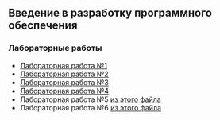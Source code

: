 ## Введение в разработку программного обеспечения

### Лабораторные работы

- [Лабораторная работа №1](./ВвРПО-L1.pdf)
- [Лабораторная работа №2](./ВвРПО-L2.pdf)
- [Лабораторная работа №3](./ВвРПО-L3.pdf)
- [Лабораторная работа №4](./ВвРПО-L4.pdf)
- Лабораторная работа №5 [из этого файла](./ТРПО%20лабораторные%20работы.pdf)
- Лабораторная работа №6 [из этого файла](./ТРПО%20лабораторные%20работы.pdf)